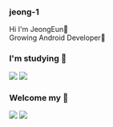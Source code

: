 ### jeong-1 
 Hi I'm JeongEun👋 <br />
 Growing Android Developer🌱

### I'm studying 📖
<div style="display:inline">
<img src="https://img.shields.io/badge/Android-3DDC84?style=for-the-badge&logo=Android&logoColor=white"/> 
<img src="https://img.shields.io/badge/Kotlin-7F52FF?style=for-the-badge&logo=Kotlin&logoColor=white"/> <br />
</div>

### Welcome my 🙌
<a href="https://jeonge-2020.tistory.com/" target="_blank">
 <img src="https://img.shields.io/badge/Tistory-000000?style=for-the-badge&logo=Tistory&logoColor=FFFFFF"/></a>
<a href="mailto:ljekj5562@gmail.com"><img src="https://img.shields.io/badge/Gmail-EA4335?style=for-the-badge&logo=Gmail&logoColor=white&link=mailto:ljekj5562@gmail.com"/></a>



<!--
**jeong-1/jeong-1** is a ✨ _special_ ✨ repository because its `README.md` (this file) appears on your GitHub profile.

Here are some ideas to get you started:

- 🔭 I’m currently working on ...
- 🌱 I’m currently learning ...
- 👯 I’m looking to collaborate on ...
- 🤔 I’m looking for help with ...
- 💬 Ask me about ...
- 📫 How to reach me: ...
- 😄 Pronouns: ...
- ⚡ Fun fact: ...
-->
